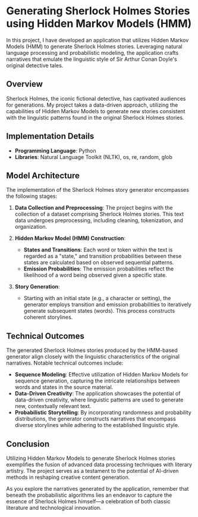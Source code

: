 # Generating Sherlock Holmes Stories using Hidden Markov Models (HMM)

In this project, I have developed an application that utilizes Hidden Markov Models (HMM) to generate Sherlock Holmes stories. Leveraging natural language processing and probabilistic modeling, the application crafts narratives that emulate the linguistic style of Sir Arthur Conan Doyle's original detective tales.

## Overview

Sherlock Holmes, the iconic fictional detective, has captivated audiences for generations. My project takes a data-driven approach, utilizing the capabilities of Hidden Markov Models to generate new stories consistent with the linguistic patterns found in the original Sherlock Holmes stories.

## Implementation Details

- **Programming Language**: Python
- **Libraries**: Natural Language Toolkit (NLTK), os, re, random, glob

## Model Architecture

The implementation of the Sherlock Holmes story generator encompasses the following stages:

1. **Data Collection and Preprocessing**: The project begins with the collection of a dataset comprising Sherlock Holmes stories. This text data undergoes preprocessing, including cleaning, tokenization, and organization.

2. **Hidden Markov Model (HMM) Construction**:
   - **States and Transitions**: Each word or token within the text is regarded as a "state," and transition probabilities between these states are calculated based on observed sequential patterns.
   - **Emission Probabilities**: The emission probabilities reflect the likelihood of a word being observed given a specific state.

3. **Story Generation**:
   - Starting with an initial state (e.g., a character or setting), the generator employs transition and emission probabilities to iteratively generate subsequent states (words). This process constructs coherent storylines.

## Technical Outcomes

The generated Sherlock Holmes stories produced by the HMM-based generator align closely with the linguistic characteristics of the original narratives. Notable technical outcomes include:

- **Sequence Modeling**: Effective utilization of Hidden Markov Models for sequence generation, capturing the intricate relationships between words and states in the source material.
- **Data-Driven Creativity**: The application showcases the potential of data-driven creativity, where linguistic patterns are used to generate new, contextually relevant text.
- **Probabilistic Storytelling**: By incorporating randomness and probability distributions, the generator constructs narratives that encompass diverse storylines while adhering to the established linguistic style.

## Conclusion

Utilizing Hidden Markov Models to generate Sherlock Holmes stories exemplifies the fusion of advanced data processing techniques with literary artistry. The project serves as a testament to the potential of AI-driven methods in reshaping creative content generation.

As you explore the narratives generated by the application, remember that beneath the probabilistic algorithms lies an endeavor to capture the essence of Sherlock Holmes himself—a celebration of both classic literature and technological innovation.

